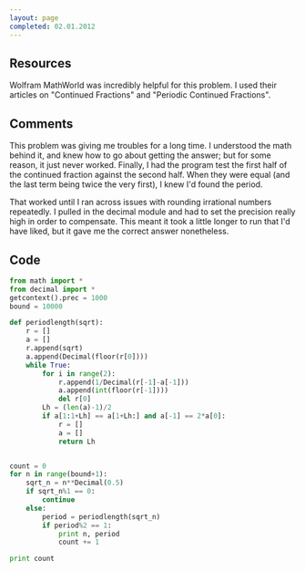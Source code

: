 ```yaml
---
layout: page
completed: 02.01.2012
---
```


## Resources

Wolfram MathWorld was incredibly helpful for this problem. I used their
articles on "Continued Fractions" and "Periodic Continued Fractions".

## Comments

This problem was giving me troubles for a long time. I understood the math
behind it, and knew how to go about getting the answer; but for some reason, it
just never worked. Finally, I had the program test the first half of the
continued fraction against the second half. When they were equal (and the last
term being twice the very first), I knew I'd found the period.

That worked until I ran across issues with rounding irrational numbers
repeatedly. I pulled in the decimal module and had to set the precision really
high in order to compensate. This meant it took a little longer to run that I'd
have liked, but it gave me the correct answer nonetheless.

## Code

```python
from math import *
from decimal import *
getcontext().prec = 1000
bound = 10000

def periodlength(sqrt):
	r = []
	a = []
	r.append(sqrt)
	a.append(Decimal(floor(r[0])))
	while True:
		for i in range(2):
			r.append(1/Decimal(r[-1]-a[-1]))
			a.append(int(floor(r[-1])))
			del r[0]
		Lh = (len(a)-1)/2
		if a[1:1+Lh] == a[1+Lh:] and a[-1] == 2*a[0]:
			r = []
			a = []
			return Lh


count = 0
for n in range(bound+1):
	sqrt_n = n**Decimal(0.5)
	if sqrt_n%1 == 0:
		continue
	else:
		period = periodlength(sqrt_n)
		if period%2 == 1:
			print n, period
			count += 1

print count
```
